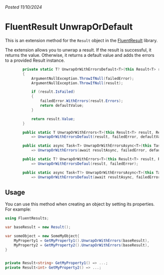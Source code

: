 *Posted 11/10/2024*

# FluentResult UnwrapOrDefault

This is an extension method for the `Result` object in the [FluentResult](https://github.com/altmann/FluentResults) library.

The extension allows you to unwrap a result. If the result is successful, it returns the value. Otherwise, it returns a default value and adds the errors to a provided Result instance.

```csharp
        private static T? UnwrapOrWithErrorsDefault<T>(this Result<T> result, Result failedError, T? defaultValue = default)
        {
            ArgumentNullException.ThrowIfNull(failedError);
            ArgumentNullException.ThrowIfNull(result);

            if (result.IsFailed)
            {
                failedError.WithErrors(result.Errors);
                return defaultValue;
            }

            return result.Value;
        }

        public static T UnwrapOrWithErrors<T>(this Result<T> result, Result failedError, T defaultValue)
            => UnwrapOrWithErrorsDefault(result, failedError, defaultValue)!;

        public static async Task<T> UnwrapOrWithErrorsAsync<T>(this Task<Result<T>> resultAsync, Result failedError, T defaultValue)
            => UnwrapOrWithErrors(await resultAsync, failedError, defaultValue);

        public static T? UnwrapOrWithErrors<T>(this Result<T> result, Result failedError)
            => UnwrapOrWithErrorsDefaul(result, failedError);

        public static async Task<T?> UnwrapOrWithErrorsAsync<T>(this Task<Result<T>> resultAsync, Result failedError)
            => UnwrapOrWithErrorsDefault(await resultAsync, failedError);
```

## Usage
You can use this method when creating an object by setting its properties. For example:

```csharp
using FluentResults;

var baseResult = new Result();

var someObject = new SomeMyObject{
    MyProperty1 = GetMyProperty1().UnwrapOrWithErrors(baseResult),
    MyProperty2 = GetMyProperty2().UnwrapOrWithErrors(baseResult),
}


private Result<string> GetMyProperty1() => ...;
private Result<int> GetMyProperty2() => ...;
```

